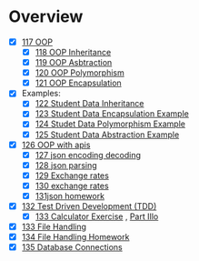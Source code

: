 # Overview
- [x] [117 OOP](https://github.com/marwai/oop)   
    - [x] [118 OOP Inheritance](https://github.com/marwai/oop_inheritance)
    - [x] [119 OOP Asbtraction](https://github.com/marwai/oop_abstraction)
    - [x] [120 OOP Polymorphism](https://github.com/marwai/oop_polymorphism)
    - [x] [121 OOP Encapsulation](https://github.com/marwai/DevOps/tree/master/oop_encapsulation)
- [x] Examples: 
    - [x] [122 Student Data Inheritance](https://github.com/marwai/student_data_inheritance)
    - [x] [123 Student Data Encapsulation Example](https://github.com/marwai/DevOps/tree/master/student_data_encapsulation)
    - [x] [124 Studet Data Polymorphism Example](https://github.com/marwai/student_data_polymorphism)
    - [x] [125 Student Data Abstraction Example](https://github.com/marwai/student_data_abstraction)     
- [x] [126 OOP with apis](https://github.com/marwai/DevOps/tree/master/oop_with_apis)  
    - [x] [127 json encoding decoding](https://github.com/marwai/DevOps/blob/master/oop_with_apis/json_encoding_decoding.py)
    - [x] [128 json parsing](https://github.com/marwai/DevOps/blob/master/oop_with_apis/json_parsing_with_api.py)
    - [x] [129 Exchange rates](https://github.com/marwai/DevOps/blob/master/oop_with_apis/json_exchange_rates.py)
    - [x] [130 exchange rates](https://github.com/marwai/DevOps/blob/master/oop_with_apis/exchange_rates.json) 
    - [x] [131json homework](https://github.com/marwai/DevOps/blob/master/oop_with_apis/json_api_homework.py)
- [x] [132 Test Driven Development (TDD)](https://github.com/marwai/DevOps/tree/master/python_tdd_pytest)
    - [x] [133 Calculator Exercise](https://github.com/marwai/DevOps/blob/master/devops_training/week_4_python_week_project/day_three/in_class_calc.py) , [Part IIlo](https://github.com/marwai/DevOps/blob/master/devops_training/week_4_python_week_project/day_three/in_class_calc_test.py)
- [x] [133 File Handling](https://github.com/marwai/DevOps/tree/master/filehandlingclasses)
- [x] [134 File Handling Homework](https://github.com/marwai/DevOps/tree/master/filehandlingclasshomework) 
- [x] [135 Database Connections](https://github.com/marwai/DevOps/tree/master/database_connections)